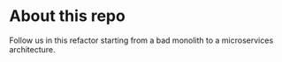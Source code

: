 # About this repo
Follow us in this refactor starting from a bad monolith to a microservices architecture.  
